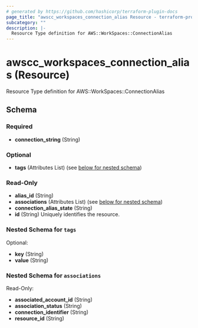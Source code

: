 ```yaml
---
# generated by https://github.com/hashicorp/terraform-plugin-docs
page_title: "awscc_workspaces_connection_alias Resource - terraform-provider-awscc"
subcategory: ""
description: |-
  Resource Type definition for AWS::WorkSpaces::ConnectionAlias
---
```


# awscc_workspaces_connection_alias (Resource)

Resource Type definition for AWS::WorkSpaces::ConnectionAlias



<!-- schema generated by tfplugindocs -->
## Schema

### Required

- **connection_string** (String)

### Optional

- **tags** (Attributes List) (see [below for nested schema](#nestedatt--tags))

### Read-Only

- **alias_id** (String)
- **associations** (Attributes List) (see [below for nested schema](#nestedatt--associations))
- **connection_alias_state** (String)
- **id** (String) Uniquely identifies the resource.

<a id="nestedatt--tags"></a>
### Nested Schema for `tags`

Optional:

- **key** (String)
- **value** (String)


<a id="nestedatt--associations"></a>
### Nested Schema for `associations`

Read-Only:

- **associated_account_id** (String)
- **association_status** (String)
- **connection_identifier** (String)
- **resource_id** (String)


